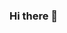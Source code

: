 ### Hi there 👋

<!--
**Sandu-tt/Sandu-tt** is a ✨ _special_ ✨ repository because its `README.md` (this file) appears on your GitHub profile.

Here are some ideas to get you started:
**Hello Wolrd I'm Sanduni**

- 🔭 I’m currently working on ...
- 🌱 I’m currently learning ...
- 👯 I’m looking to collaborate on ...
- 🤔 I’m looking for help with ...
- 💬 Ask me about ...
- 📫 How to reach me: ...
- 😄 Pronouns: ...
- ⚡ Fun fact: ...
-->
